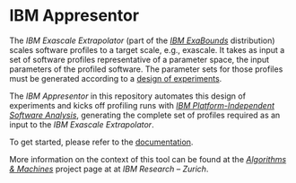 # IBM Appresentor

The _IBM Exascale Extrapolator_ (part of the [_IBM ExaBounds_](https://github.com/exabounds/IBM-ExaBounds/) distribution) scales software profiles to a target scale, e.g., exascale. It takes as input a set of software profiles representative of a parameter space, the input parameters of the profiled software. The parameter sets for those profiles must be generated according to a [design of experiments](https://en.wikipedia.org/wiki/Design_of_experiments).

The _IBM Appresentor_ in this repository automates this design of experiments and kicks off profiling runs with [_IBM Platform-Independent Software Analysis_](https://github.com/exabounds/ibm-pisa), generating the complete set of profiles required as an input to the _IBM Exascale Extrapolator_.

To get started, please refer to the [documentation](https://github.com/exabounds/IBM-Appresentor/blob/master/Documentation/Manual.pdf).

More information on the context of this tool can be found at the [_Algorithms & Machines_](http://researcher.watson.ibm.com/researcher/view_group.php?id=6395) project page at at _IBM Research – Zurich_.
